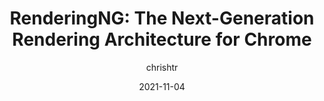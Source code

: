 ---
author: chrishtr
date: 2021-11-04
permalink: false
publisher: chromiumdev
tags:
  - videos
  - user-agents
  - engines
  - rendering
target_url: https://www.youtube.com/watch?v=sUbJPHYKZkU
title: "RenderingNG: The Next-Generation Rendering Architecture for Chrome"
---